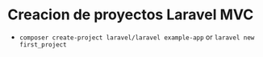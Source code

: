 # Creacion de proyectos Laravel MVC

- ```composer create-project laravel/laravel example-app``` or ```laravel new first_project```